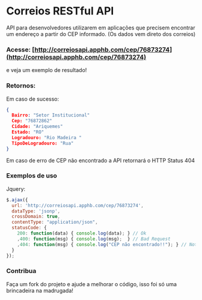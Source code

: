# Correios RESTful API

API para desenvolvedores utilizarem em aplicações que precisem encontrar um endereço a partir do CEP informado. (Os dados vem direto dos correios)

### Acesse: [http://correiosapi.apphb.com/cep/76873274](http://correiosapi.apphb.com/cep/76873274)

e veja um exemplo de resultado!

### Retornos:

Em caso de sucesso:

```json
{
  Bairro: "Setor Institucional"
  Cep: "76872862"
  Cidade: "Ariquemes"
  Estado: "RO"
  Logradouro: "Rio Madeira "
  TipoDeLogradouro: "Rua"
}
```

Em caso de erro de CEP não encontrado a API retornará o HTTP Status 404

### Exemplos de uso

Jquery:

```javascript
$.ajax({
  url: 'http://correiosapi.apphb.com/cep/76873274',
  dataType: 'jsonp',
  crossDomain: true,
  contentType: "application/json",
  statusCode: {
    200: function(data) { console.log(data); } // Ok
    ,400: function(msg) { console.log(msg);  } // Bad Request
    ,404: function(msg) { console.log("CEP não encontrado!!"); } // Not Found
  }
});​
```

### Contribua

Faça um fork do projeto e ajude a melhorar o código, isso foi só uma brincadeira na madrugada!